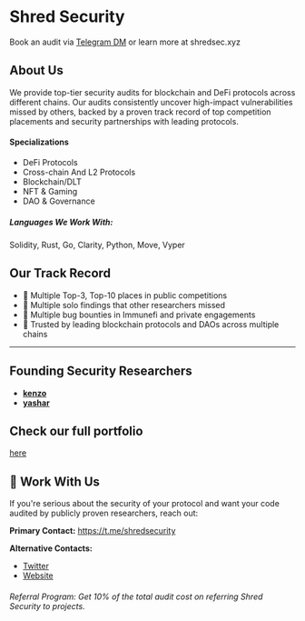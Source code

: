 # Shred Security
Book an audit via [Telegram DM](https://t.me/shredsecurity) or learn more at shredsec.xyz

## About Us

We provide top-tier security audits for blockchain and DeFi protocols across different chains. Our audits consistently uncover high-impact vulnerabilities missed by others, backed by a proven track record of top competition placements and security partnerships with leading protocols.

#### Specializations

- DeFi Protocols
- Cross-chain And L2 Protocols
- Blockchain/DLT
- NFT & Gaming
- DAO & Governance

##### Languages We Work With:

Solidity, Rust, Go, Clarity, Python, Move, Vyper

## Our Track Record

- 🥇 Multiple Top-3, Top-10 places in public competitions
- 💎 Multiple solo findings that other researchers missed
- 🐛 Multiple bug bounties in Immunefi and private engagements
- 🤝 Trusted by leading blockchain protocols and DAOs across multiple chains

* * *

## Founding Security Researchers

- [**kenzo**](https://x.com/kenzowhitehat)
- [**yashar**](https://x.com/yashar0x)

## Check our full portfolio 
[here](https://github.com/ShredSecurity/audits/blob/main/README.md#audit-competition-results)

## 📩 Work With Us

If you're serious about the security of your protocol and want your code audited by publicly proven researchers, reach out:

**Primary Contact:** https://t.me/shredsecurity

**Alternative Contacts:**

- [Twitter](https://x.com/shredscrt)
- [Website](https://shredsec.xyz/)


###### Referral Program: Get 10% of the total audit cost on referring Shred Security to projects.
